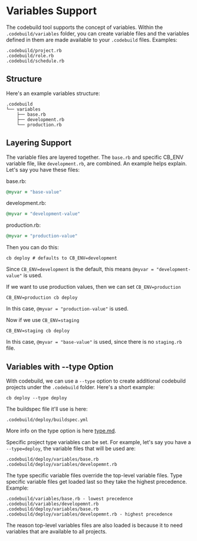 # Variables Support

The codebuild tool supports the concept of variables. Within the `.codebuild/variables` folder, you can create variable files and the variables defined in them are made available to your `.codebuild` files.  Examples:

    .codebuild/project.rb
    .codebuild/role.rb
    .codebuild/schedule.rb

## Structure

Here's an example variables structure:

    .codebuild
    └── variables
        ├── base.rb
        ├── development.rb
        └── production.rb

## Layering Support

The variable files are layered together. The `base.rb` and specific CB_ENV variable file, like `development.rb`, are combined. An example helps explain.   Let's say you have these files:

base.rb:

```ruby
@myvar = "base-value"
```

development.rb:

```ruby
@myvar = "development-value"
```

production.rb:

```ruby
@myvar = "production-value"
```

Then you can do this:

    cb deploy # defaults to CB_ENV=development

Since `CB_ENV=development` is the default, this means `@myvar = "development-value"` is used.

If we want to use production values, then we can set `CB_ENV=production`

    CB_ENV=production cb deploy

In this case, `@myvar = "production-value"` is used.

Now if we use `CB_ENV=staging`

    CB_ENV=staging cb deploy

In this case, `@myvar = "base-value"` is used, since there is no `staging.rb` file.

## Variables with --type Option

With codebuild, we can use a `--type` option to create additional codebuild projects under the `.codebuild` folder.  Here's a short example:

    cb deploy --type deploy

The buildspec file it'll use is here:

    .codebuild/deploy/buildspec.yml

More info on the type option is here [type.md](type.md).

Specific project type variables can be set. For example, let's say you have a `--type=deploy`, the variable files that will be used are:

    .codebuild/deploy/variables/base.rb
    .codebuild/deploy/variables/developemnt.rb

The type specific variable files override the top-level variable files. Type specific variable files get loaded last so they take the highest precedence.  Example:

    .codebuild/variables/base.rb - lowest precedence
    .codebuild/variables/developemnt.rb
    .codebuild/deploy/variables/base.rb
    .codebuild/deploy/variables/developemnt.rb - highest precedence

The reason top-level variables files are also loaded is because it to need variables that are available to all projects.